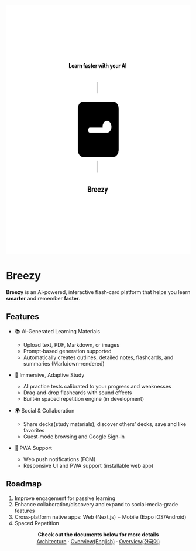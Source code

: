 <p align="center">
  <a href="https://breezylearn.com" target="blank"><img src="assets/breezy-banner.png" width="680" height="680" alt="Breezy OG banner" /></a>
</p>

# Breezy

**Breezy** is an AI‑powered, interactive flash‑card platform that helps you learn **smarter** and remember **faster**.

## Features

- 📚 AI‑Generated Learning Materials

  - Upload text, PDF, Markdown, or images
  - Prompt‑based generation supported
  - Automatically creates outlines, detailed notes, flashcards, and summaries (Markdown‑rendered)

- 🧠 Immersive, Adaptive Study

  - AI practice tests calibrated to your progress and weaknesses
  - Drag‑and‑drop flashcards with sound effects
  - Built‑in spaced repetition engine (in development)

- 🌍 Social & Collaboration

  - Share decks(study materials), discover others’ decks, save and like favorites
  - Guest‑mode browsing and Google Sign‑In

- 📱 PWA Support
  - Web push notifications (FCM)
  - Responsive UI and PWA support (installable web app)

## Roadmap

1. Improve engagement for passive learning
2. Enhance collaboration/discovery and expand to social‑media‑grade features
3. Cross‑platform native apps: Web (Next.js) + Mobile (Expo iOS/Android)
4. Spaced Repetition

<p align="center">
  <strong>Check out the documents below for more details</strong><br/>
  <a href="documents/architecture.md">Architecture</a> ·
  <a href="documents/overview_en.md">Overview(English)</a> · <a href="documents/overview_kr.md">Overview(한국어)</a>
</p>

